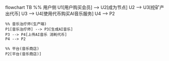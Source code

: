 flowchart TB
    %% 用户侧
    U1[用户购买会员] --> U2[成为节点]
    U2 --> U3[挖矿产出代币]
    U3 --> U4[使用代币购买AI音乐服务]
    U4 --> P2

    %% 音乐治疗师(生产端)
    P1[音乐治疗师] --> P3[生成AI音乐]
    P3 --> P4[上传AI音乐 消耗代币]
    P4 --> P2

    %% 平台(音乐商店)
    P2[平台(音乐商店)]